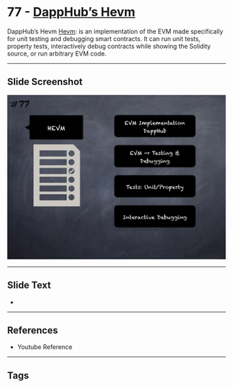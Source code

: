 
# 77 - [DappHub’s Hevm](./DappHub’s%20Hevm.md)

DappHub’s Hevm [Hevm](http://dapp.tools/hevm/): is an implementation of the EVM made specifically for unit testing and debugging smart contracts. It can run unit tests, property tests, interactively debug contracts while showing the Solidity source, or run arbitrary EVM code.




___
## Slide Screenshot
![077.png](../../images/6.Audit%20Techniques%20and%20Tools%20101/077.png)
___
## Slide Text
- 
___
## References
- Youtube Reference
___
## Tags
